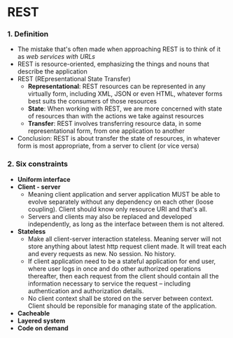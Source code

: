 # REST


### 1. Definition
* The mistake that's often made when approaching REST is
 to think of it as *web services with URLs*
* REST is resource-oriented, emphasizing the things and
nouns that describe the application
* REST (REpresentational State Transfer)
    * **Representational**: REST resources can be represented in any virtually form,
    including XML, JSON or even HTML, whatever forms best suits
    the consumers of those resources
    * **State**: When working with REST, we are more concerned 
    with state of resources than with the actions we take against
    resources
    * **Transfer**: REST involves transferring resource data,
     in some representational form, from one application to another
* Conclusion: REST is about transfer the state of resources, in whatever
form is most appropriate, from a server to client (or vice versa)

### 2. Six constraints
* **Uniform interface**
* **Client - server**
    * Meaning client application and server application MUST be able to evolve separately without any dependency on each other (loose coupling). Client should know only resource URI and that's all.
    * Servers and clients may also be replaced and developed independently, as long as the interface between them is not altered.
* **Stateless**
    * Make all client-server interaction stateless. Meaning server will not store anything about latest http request client made. It will treat each and every requests as new. No session. No history.
    * If client application need to be a stateful application for end user, where user logs in once and do other authorized operations thereafter, then each request from the client should contain all the information necessary to service the request – including authentication and authorization details.
    * No client context shall be stored on the server between context. Client should be reponsible for managing state of the application.
* **Cacheable**
* **Layered system**
* **Code on demand**
